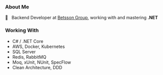 ### About Me

💼&nbsp;&nbsp;&nbsp;Backend Developer at <a href="https://www.betssongroup.com/">Betsson Group</a>, working with and mastering **.NET**

### Working With

- C# / .NET Core
- AWS, Docker, Kubernetes
- SQL Server
- Redis, RabbitMQ
- Moq, xUnit, NUnit, SpecFlow
- Clean Architecture, DDD

<!---
### Certifications

<img src="https://images.credly.com/images/024d0122-724d-4c5a-bd83-cfe3c4b7a073/image.png" alt="https://www.credly.com/earner/earned/badge/e6384232-1aa9-4f75-a634-a79583faf67d" width="150"/>
</p>
-->
